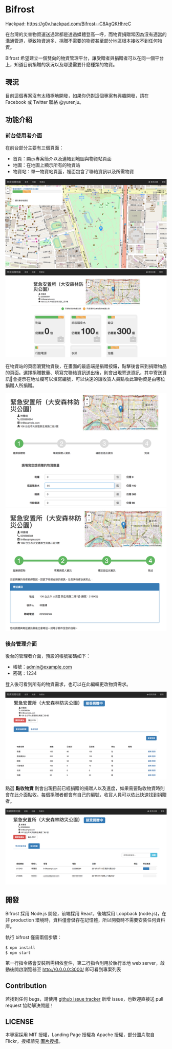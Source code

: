 # Bifrost
Hackpad: https://g0v.hackpad.com/Bifrost--C8AgQKHhreC

在台灣的災害物資運送通常都是透過媒體登高一呼，而物資捐贈常因為沒有適當的溝通管道，導致物資過多、捐贈不需要的物資甚至部分地區根本接收不到任何物資。

Bifrost 希望建立一個雙向的物資管理平台，讓受贈者與捐贈者可以在同一個平台上，知道目前捐贈的狀況以及哪邊需要什麼種類的物資。

## 現況
目前這個專案沒有太積極地開發，如果你仍對這個專案有興趣開發，請在 Facebook 或 Twitter 聯絡 @yurenju。

## 功能介紹

### 前台使用者介面

在前台部分主要有三個頁面：
* 首頁：顯示專案簡介以及連結到地圖與物資站頁面
* 地圖：在地圖上顯示所有的物資站
* 物資站：單一物資站頁面，裡面包含了聯絡資訊以及所需物資

![Map page screenshot](/assets/screenshot-map.png)
![Station page screenshot](/assets/screenshot-station.png)

在物資站的頁面瀏覽物資後，在畫面的最底端是捐贈按鈕，點擊後會來到捐贈物品的頁面。選擇捐贈數量、填寫完聯絡資訊送出後，則會出現寄送資訊，其中寄送資訊會提示在地址欄可以填寫編號，可以快速的讓收貨人員點收此筆物資是由哪位捐贈人所捐贈。

![Donation 1 screenshot](/assets/screenshot-donation-1.png)
![Donation 2 screenshot](/assets/screenshot-donation-2.png)

### 後台管理介面

後台的管理者介面，預設的帳號密碼如下：
* 帳號：admin@example.com
* 密碼：1234

登入後可看到所有的物資需求，也可以在此編輯更改物資需求。

![Admin 1 screenshot](/assets/screenshot-admin-1.png)

點選 **點收物資** 則會出現目前已經捐贈的捐贈人以及進度，如果需要點收物資時則會在此介面點收。每個捐贈者都會有自己的編號，收貨人員可以依此快速找到捐贈者。

![Admin 2 screenshot](/assets/screenshot-admin-2.png)

## 開發
Bifrost 採用 Node.js 開發，前端採用 React，後端採用 Loopback (node.js)，在非 production 環境時，資料僅會儲存在記憶體，所以開發時不需要安裝任何資料庫。

執行 bifrost 僅需兩個步驟：

```shell
$ npm install
$ npm start
```

第一行指令將會安裝所需相依套件，第二行指令則用於執行本地 web server，啟動後開啟瀏覽器至 http://0.0.0.0:3000/ 即可看到專案列表

## Contribution

若找到任何 bugs，請使用 [github issue tracker](https://github.com/bifrostio/bifrost/issues) 新增 issue，也歡迎直接送 pull request 協助解決問題！

## LICENSE

本專案採用 MIT 授權，Landing Page 授權為 Apache 授權，部分圖片取自 Flickr，授權請見 [圖片授權](https://github.com/bifrostio/bifrostio.github.io/blob/master/PHOTOS_LICENSE)。
